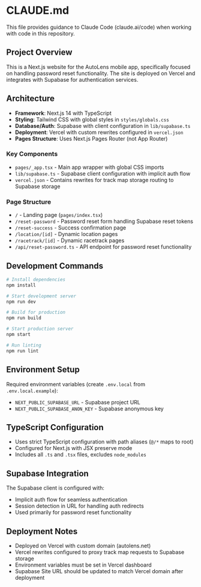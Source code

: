 # CLAUDE.md

This file provides guidance to Claude Code (claude.ai/code) when working with code in this repository.

## Project Overview

This is a Next.js website for the AutoLens mobile app, specifically focused on handling password reset functionality. The site is deployed on Vercel and integrates with Supabase for authentication services.

## Architecture

- **Framework**: Next.js 14 with TypeScript
- **Styling**: Tailwind CSS with global styles in `styles/globals.css`
- **Database/Auth**: Supabase with client configuration in `lib/supabase.ts`
- **Deployment**: Vercel with custom rewrites configured in `vercel.json`
- **Pages Structure**: Uses Next.js Pages Router (not App Router)

### Key Components

- `pages/_app.tsx` - Main app wrapper with global CSS imports
- `lib/supabase.ts` - Supabase client configuration with implicit auth flow
- `vercel.json` - Contains rewrites for track map storage routing to Supabase storage

### Page Structure

- `/` - Landing page (`pages/index.tsx`)
- `/reset-password` - Password reset form handling Supabase reset tokens
- `/reset-success` - Success confirmation page
- `/location/[id]` - Dynamic location pages
- `/racetrack/[id]` - Dynamic racetrack pages
- `/api/reset-password.ts` - API endpoint for password reset functionality

## Development Commands

```bash
# Install dependencies
npm install

# Start development server
npm run dev

# Build for production
npm run build

# Start production server
npm start

# Run linting
npm run lint
```

## Environment Setup

Required environment variables (create `.env.local` from `.env.local.example`):
- `NEXT_PUBLIC_SUPABASE_URL` - Supabase project URL
- `NEXT_PUBLIC_SUPABASE_ANON_KEY` - Supabase anonymous key

## TypeScript Configuration

- Uses strict TypeScript configuration with path aliases (`@/*` maps to root)
- Configured for Next.js with JSX preserve mode
- Includes all `.ts` and `.tsx` files, excludes `node_modules`

## Supabase Integration

The Supabase client is configured with:
- Implicit auth flow for seamless authentication
- Session detection in URL for handling auth redirects
- Used primarily for password reset functionality

## Deployment Notes

- Deployed on Vercel with custom domain (autolens.net)
- Vercel rewrites configured to proxy track map requests to Supabase storage
- Environment variables must be set in Vercel dashboard
- Supabase Site URL should be updated to match Vercel domain after deployment
